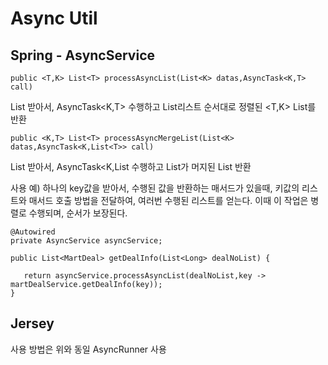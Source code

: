# Async Util

## Spring - AsyncService
 
    public <T,K> List<T> processAsyncList(List<K> datas,AsyncTask<K,T> call)

List<K> 받아서, AsyncTask<K,T> 수행하고 List<K>리스트 순서대로 정렬된 <T,K> List<T>를 반환
 
    public <K,T> List<T> processAsyncMergeList(List<K> datas,AsyncTask<K,List<T>> call)

List<K> 받아서, AsyncTask<K,List<T> 수행하고 List<T>가 머지된 List<T> 반환 
 
사용 예)
하나의 key값을 받아서, 수행된 값을 반환하는 매서드가 있을때,
키값의 리스트와 매서드 호출 방법을 전달하여,  여러번 수행된 리스트를 얻는다. 이때 이 작업은 병렬로 수행되며, 순서가 보장된다.
  
    @Autowired
    private AsyncService asyncService;
        
    public List<MartDeal> getDealInfo(List<Long> dealNoList) {
    
       return asyncService.processAsyncList(dealNoList,key -> martDealService.getDealInfo(key));
    }
 
## Jersey 
사용 방법은 위와 동일
AsyncRunner 사용